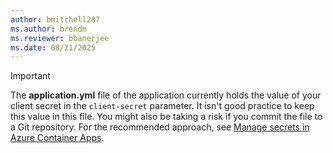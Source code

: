 ```yaml
---
author: bmitchell287
ms.author: brendm
ms.reviewer: bbanerjee
ms.date: 08/21/2025
---
```


> [!IMPORTANT]
> The **application.yml** file of the application currently holds the value of your client secret in the `client-secret` parameter. It isn't good practice to keep this value in this file. You might also be taking a risk if you commit the file to a Git repository. For the recommended approach, see [Manage secrets in Azure Container Apps](/azure/container-apps/manage-secrets).
